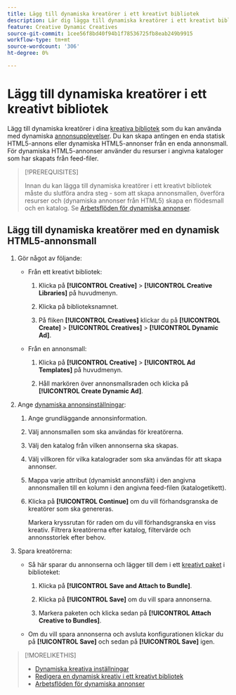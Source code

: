 ```yaml
---
title: Lägg till dynamiska kreatörer i ett kreativt bibliotek
description: Lär dig lägga till dynamiska kreatörer i ett kreativt bibliotek.
feature: Creative Dynamic Creatives
source-git-commit: 1cee56f8bd40f94b1f78536725fb8eab249b9915
workflow-type: tm+mt
source-wordcount: '306'
ht-degree: 0%

---
```


# Lägg till dynamiska kreatörer i ett kreativt bibliotek

Lägg till dynamiska kreatörer i dina [kreativa bibliotek](creative-library-manage.md) som du kan använda med dynamiska [annonsupplevelser](/help/creative/experiences/experience-about.md). Du kan skapa antingen en enda statisk HTML5-annons eller dynamiska HTML5-annonser från en enda annonsmall. För dynamiska HTML5-annonser använder du resurser i angivna kataloger som har skapats från feed-filer.

>[!PREREQUISITES]
>
>Innan du kan lägga till dynamiska kreatörer i ett kreativt bibliotek måste du slutföra andra steg - som att skapa annonsmallen, överföra resurser och (dynamiska annonser från HTML5) skapa en flödesmall och en katalog. Se [Arbetsflöden för dynamiska annonser](/help/creative/introduction/workflow-dynamic-ads.md).

<!-- This does't work for me 9/24 -- I still have to select a catalog:

## Add dynamic creatives using a static HTML5 ad template

1. In the main menu, click **[!UICONTROL Creative]** > **[!UICONTROL Creative Libraries]**.

1. Click the library name.

1. On the **[!UICONTROL Creatives]** tab, click **[!UICONTROL Create]** > **[!UICONTROL Creatives]** > **[!UICONTROL Dynamic Ad]**.

1. Specify the [dynamic ad settings](/help/creative/creative-libraries/creative-settings-dynamic.md#dynamic-ad-settings-static-html5):

   1. On the [!UICONTROL Basic Details] tab, specify the ad details and the clickURL.

   1. Click **[!UICONTROL Process]**.

   1. On the [!UICONTROL Attributes Details] tab, specify the dynamic ad attributes.

1. Click **[!UICONTROL Save]**.

-->

## Lägg till dynamiska kreatörer med en dynamisk HTML5-annonsmall

1. Gör något av följande:

   * Från ett kreativt bibliotek:

      1. Klicka på **[!UICONTROL Creative]** > **[!UICONTROL Creative Libraries]** på huvudmenyn.

      1. Klicka på biblioteksnamnet.

      1. På fliken **[!UICONTROL Creatives]** klickar du på **[!UICONTROL Create]** > **[!UICONTROL Creatives]** > **[!UICONTROL Dynamic Ad]**.

   * Från en annonsmall:

      1. Klicka på **[!UICONTROL Creative]** > **[!UICONTROL Ad Templates]** på huvudmenyn.

      1. Håll markören över annonsmallsraden och klicka på **[!UICONTROL Create Dynamic Ad]**.

1. Ange [dynamiska annonsinställningar](/help/creative/creative-libraries/creative-settings-dynamic.md):

   1. Ange grundläggande annonsinformation.

   1. Välj annonsmallen som ska användas för kreatörerna.

   1. Välj den katalog från vilken annonserna ska skapas.

   1. Välj villkoren för vilka katalograder som ska användas för att skapa annonser.

   1. Mappa varje attribut (dynamiskt annonsfält) i den angivna annonsmallen till en kolumn i den angivna feed-filen (katalogetikett).

   1. Klicka på **[!UICONTROL Continue]** om du vill förhandsgranska de kreatörer som ska genereras.

      Markera kryssrutan för raden om du vill förhandsgranska en viss kreativ. Filtrera kreatörerna efter katalog, filtervärde <!-- explain more--> och annonsstorlek efter behov.

1. Spara kreatörerna:

   * Så här sparar du annonserna och lägger till dem i ett [kreativt paket](/help/creative/creative-libraries/bundle-manage.md) i biblioteket:

      1. Klicka på **[!UICONTROL Save and Attach to Bundle]**.

      1. Klicka på **[!UICONTROL Save]** om du vill spara annonserna.

      1. Markera paketen och klicka sedan på **[!UICONTROL Attach Creative to Bundles]**.

   * Om du vill spara annonserna och avsluta konfigurationen klickar du på **[!UICONTROL Save]** och sedan på **[!UICONTROL Save]** igen.

>[!MORELIKETHIS]
>
>* [Dynamiska kreativa inställningar](creative-settings-dynamic.md)
>* [Redigera en dynamisk kreativ i ett kreativt bibliotek](creative-edit-dynamic.md)
>* [Arbetsflöden för dynamiska annonser](/help/creative/introduction/workflow-dynamic-ads.md)
